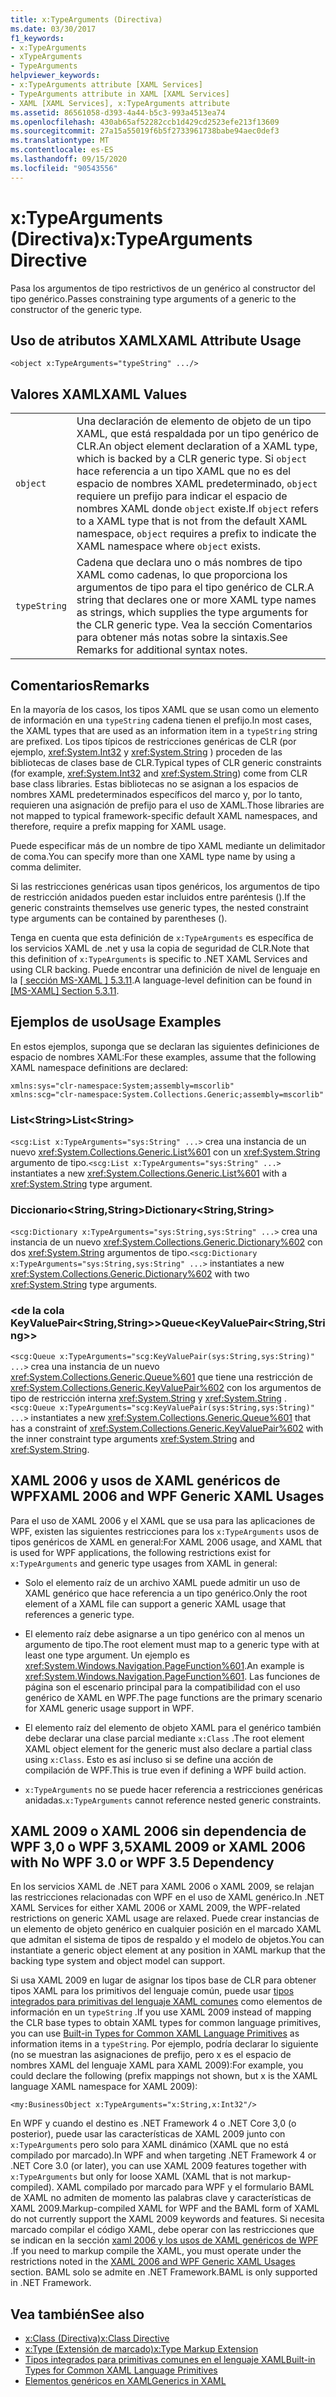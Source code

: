 ```yaml
---
title: x:TypeArguments (Directiva)
ms.date: 03/30/2017
f1_keywords:
- x:TypeArguments
- xTypeArguments
- TypeArguments
helpviewer_keywords:
- x:TypeArguments attribute [XAML Services]
- TypeArguments attribute in XAML [XAML Services]
- XAML [XAML Services], x:TypeArguments attribute
ms.assetid: 86561058-d393-4a44-b5c3-993a4513ea74
ms.openlocfilehash: 430ab65af52282ccb1d429cd2523efe213f13609
ms.sourcegitcommit: 27a15a55019f6b5f2733961738babe94aec0def3
ms.translationtype: MT
ms.contentlocale: es-ES
ms.lasthandoff: 09/15/2020
ms.locfileid: "90543556"
---
```

# <a name="xtypearguments-directive"></a><span data-ttu-id="f8faa-102">x:TypeArguments (Directiva)</span><span class="sxs-lookup"><span data-stu-id="f8faa-102">x:TypeArguments Directive</span></span>

<span data-ttu-id="f8faa-103">Pasa los argumentos de tipo restrictivos de un genérico al constructor del tipo genérico.</span><span class="sxs-lookup"><span data-stu-id="f8faa-103">Passes constraining type arguments of a generic to the constructor of the generic type.</span></span>

## <a name="xaml-attribute-usage"></a><span data-ttu-id="f8faa-104">Uso de atributos XAML</span><span class="sxs-lookup"><span data-stu-id="f8faa-104">XAML Attribute Usage</span></span>

```xaml
<object x:TypeArguments="typeString" .../>
```

## <a name="xaml-values"></a><span data-ttu-id="f8faa-105">Valores XAML</span><span class="sxs-lookup"><span data-stu-id="f8faa-105">XAML Values</span></span>

|||
|-|-|
|`object`|<span data-ttu-id="f8faa-106">Una declaración de elemento de objeto de un tipo XAML, que está respaldada por un tipo genérico de CLR.</span><span class="sxs-lookup"><span data-stu-id="f8faa-106">An object element declaration of a XAML type, which is backed by a CLR generic type.</span></span> <span data-ttu-id="f8faa-107">Si `object` hace referencia a un tipo XAML que no es del espacio de nombres XAML predeterminado, `object` requiere un prefijo para indicar el espacio de nombres XAML donde `object` existe.</span><span class="sxs-lookup"><span data-stu-id="f8faa-107">If `object` refers to a XAML type that is not from the default XAML namespace, `object` requires a prefix to indicate the XAML namespace where `object` exists.</span></span>|
|`typeString`|<span data-ttu-id="f8faa-108">Cadena que declara uno o más nombres de tipo XAML como cadenas, lo que proporciona los argumentos de tipo para el tipo genérico de CLR.</span><span class="sxs-lookup"><span data-stu-id="f8faa-108">A string that declares one or more XAML type names as strings, which supplies the type arguments for the CLR generic type.</span></span> <span data-ttu-id="f8faa-109">Vea la sección Comentarios para obtener más notas sobre la sintaxis.</span><span class="sxs-lookup"><span data-stu-id="f8faa-109">See Remarks for additional syntax notes.</span></span>|

## <a name="remarks"></a><span data-ttu-id="f8faa-110">Comentarios</span><span class="sxs-lookup"><span data-stu-id="f8faa-110">Remarks</span></span>

<span data-ttu-id="f8faa-111">En la mayoría de los casos, los tipos XAML que se usan como un elemento de información en una `typeString` cadena tienen el prefijo.</span><span class="sxs-lookup"><span data-stu-id="f8faa-111">In most cases, the XAML types that are used as an information item in a `typeString` string are prefixed.</span></span> <span data-ttu-id="f8faa-112">Los tipos típicos de restricciones genéricas de CLR (por ejemplo, <xref:System.Int32> y <xref:System.String> ) proceden de las bibliotecas de clases base de CLR.</span><span class="sxs-lookup"><span data-stu-id="f8faa-112">Typical types of CLR generic constraints (for example, <xref:System.Int32> and <xref:System.String>) come from CLR base class libraries.</span></span> <span data-ttu-id="f8faa-113">Estas bibliotecas no se asignan a los espacios de nombres XAML predeterminados específicos del marco y, por lo tanto, requieren una asignación de prefijo para el uso de XAML.</span><span class="sxs-lookup"><span data-stu-id="f8faa-113">Those libraries are not mapped to typical framework-specific default XAML namespaces, and therefore, require a prefix mapping for XAML usage.</span></span>

<span data-ttu-id="f8faa-114">Puede especificar más de un nombre de tipo XAML mediante un delimitador de coma.</span><span class="sxs-lookup"><span data-stu-id="f8faa-114">You can specify more than one XAML type name by using a comma delimiter.</span></span>

<span data-ttu-id="f8faa-115">Si las restricciones genéricas usan tipos genéricos, los argumentos de tipo de restricción anidados pueden estar incluidos entre paréntesis ().</span><span class="sxs-lookup"><span data-stu-id="f8faa-115">If the generic constraints themselves use generic types, the nested constraint type arguments can be contained by parentheses ().</span></span>

<span data-ttu-id="f8faa-116">Tenga en cuenta que esta definición de `x:TypeArguments` es específica de los servicios XAML de .net y usa la copia de seguridad de CLR.</span><span class="sxs-lookup"><span data-stu-id="f8faa-116">Note that this definition of `x:TypeArguments` is specific to .NET XAML Services and using CLR backing.</span></span> <span data-ttu-id="f8faa-117">Puede encontrar una definición de nivel de lenguaje en la [ \[ sección MS-XAML \] 5.3.11](/previous-versions/msp-n-p/ff650760(v=pandp.10)).</span><span class="sxs-lookup"><span data-stu-id="f8faa-117">A language-level definition can be found in [\[MS-XAML\] Section 5.3.11](/previous-versions/msp-n-p/ff650760(v=pandp.10)).</span></span>

## <a name="usage-examples"></a><span data-ttu-id="f8faa-118">Ejemplos de uso</span><span class="sxs-lookup"><span data-stu-id="f8faa-118">Usage Examples</span></span>

<span data-ttu-id="f8faa-119">En estos ejemplos, suponga que se declaran las siguientes definiciones de espacio de nombres XAML:</span><span class="sxs-lookup"><span data-stu-id="f8faa-119">For these examples, assume that the following XAML namespace definitions are declared:</span></span>

```xaml
xmlns:sys="clr-namespace:System;assembly=mscorlib"
xmlns:scg="clr-namespace:System.Collections.Generic;assembly=mscorlib"
```

### <a name="liststring"></a><span data-ttu-id="f8faa-120">List\<String></span><span class="sxs-lookup"><span data-stu-id="f8faa-120">List\<String></span></span>

<span data-ttu-id="f8faa-121">`<scg:List x:TypeArguments="sys:String" ...>` crea una instancia de un nuevo <xref:System.Collections.Generic.List%601> con un <xref:System.String> argumento de tipo.</span><span class="sxs-lookup"><span data-stu-id="f8faa-121">`<scg:List x:TypeArguments="sys:String" ...>` instantiates a new <xref:System.Collections.Generic.List%601> with a <xref:System.String> type argument.</span></span>

### <a name="dictionarystringstring"></a><span data-ttu-id="f8faa-122">Diccionario\<String,String></span><span class="sxs-lookup"><span data-stu-id="f8faa-122">Dictionary\<String,String></span></span>

<span data-ttu-id="f8faa-123">`<scg:Dictionary x:TypeArguments="sys:String,sys:String" ...>` crea una instancia de un nuevo <xref:System.Collections.Generic.Dictionary%602> con dos <xref:System.String> argumentos de tipo.</span><span class="sxs-lookup"><span data-stu-id="f8faa-123">`<scg:Dictionary x:TypeArguments="sys:String,sys:String" ...>` instantiates a new <xref:System.Collections.Generic.Dictionary%602> with two <xref:System.String> type arguments.</span></span>

### <a name="queuekeyvaluepairstringstring"></a><span data-ttu-id="f8faa-124"><de la cola KeyValuePair\<String,String>></span><span class="sxs-lookup"><span data-stu-id="f8faa-124">Queue<KeyValuePair\<String,String>></span></span>

<span data-ttu-id="f8faa-125">`<scg:Queue x:TypeArguments="scg:KeyValuePair(sys:String,sys:String)" ...>` crea una instancia de un nuevo <xref:System.Collections.Generic.Queue%601> que tiene una restricción de <xref:System.Collections.Generic.KeyValuePair%602> con los argumentos de tipo de restricción interna <xref:System.String> y <xref:System.String> .</span><span class="sxs-lookup"><span data-stu-id="f8faa-125">`<scg:Queue x:TypeArguments="scg:KeyValuePair(sys:String,sys:String)" ...>` instantiates a new <xref:System.Collections.Generic.Queue%601> that has a constraint of <xref:System.Collections.Generic.KeyValuePair%602> with the inner constraint type arguments <xref:System.String> and <xref:System.String>.</span></span>

## <a name="xaml-2006-and-wpf-generic-xaml-usages"></a><span data-ttu-id="f8faa-126">XAML 2006 y usos de XAML genéricos de WPF</span><span class="sxs-lookup"><span data-stu-id="f8faa-126">XAML 2006 and WPF Generic XAML Usages</span></span>

<span data-ttu-id="f8faa-127">Para el uso de XAML 2006 y el XAML que se usa para las aplicaciones de WPF, existen las siguientes restricciones para los `x:TypeArguments` usos de tipos genéricos de XAML en general:</span><span class="sxs-lookup"><span data-stu-id="f8faa-127">For XAML 2006 usage, and XAML that is used for WPF applications, the following restrictions exist for `x:TypeArguments` and generic type usages from XAML in general:</span></span>

- <span data-ttu-id="f8faa-128">Solo el elemento raíz de un archivo XAML puede admitir un uso de XAML genérico que hace referencia a un tipo genérico.</span><span class="sxs-lookup"><span data-stu-id="f8faa-128">Only the root element of a XAML file can support a generic XAML usage that references a generic type.</span></span>

- <span data-ttu-id="f8faa-129">El elemento raíz debe asignarse a un tipo genérico con al menos un argumento de tipo.</span><span class="sxs-lookup"><span data-stu-id="f8faa-129">The root element must map to a generic type with at least one type argument.</span></span> <span data-ttu-id="f8faa-130">Un ejemplo es <xref:System.Windows.Navigation.PageFunction%601>.</span><span class="sxs-lookup"><span data-stu-id="f8faa-130">An example is <xref:System.Windows.Navigation.PageFunction%601>.</span></span> <span data-ttu-id="f8faa-131">Las funciones de página son el escenario principal para la compatibilidad con el uso genérico de XAML en WPF.</span><span class="sxs-lookup"><span data-stu-id="f8faa-131">The page functions are the primary scenario for XAML generic usage support in WPF.</span></span>

- <span data-ttu-id="f8faa-132">El elemento raíz del elemento de objeto XAML para el genérico también debe declarar una clase parcial mediante `x:Class` .</span><span class="sxs-lookup"><span data-stu-id="f8faa-132">The root element XAML object element for the generic must also declare a partial class using `x:Class`.</span></span> <span data-ttu-id="f8faa-133">Esto es así incluso si se define una acción de compilación de WPF.</span><span class="sxs-lookup"><span data-stu-id="f8faa-133">This is true even if defining a WPF build action.</span></span>

- <span data-ttu-id="f8faa-134">`x:TypeArguments` no se puede hacer referencia a restricciones genéricas anidadas.</span><span class="sxs-lookup"><span data-stu-id="f8faa-134">`x:TypeArguments` cannot reference nested generic constraints.</span></span>

## <a name="xaml-2009-or-xaml-2006-with-no-wpf-30-or-wpf-35-dependency"></a><span data-ttu-id="f8faa-135">XAML 2009 o XAML 2006 sin dependencia de WPF 3,0 o WPF 3,5</span><span class="sxs-lookup"><span data-stu-id="f8faa-135">XAML 2009 or XAML 2006 with No WPF 3.0 or WPF 3.5 Dependency</span></span>

<span data-ttu-id="f8faa-136">En los servicios XAML de .NET para XAML 2006 o XAML 2009, se relajan las restricciones relacionadas con WPF en el uso de XAML genérico.</span><span class="sxs-lookup"><span data-stu-id="f8faa-136">In .NET XAML Services for either XAML 2006 or XAML 2009, the WPF-related restrictions on generic XAML usage are relaxed.</span></span> <span data-ttu-id="f8faa-137">Puede crear instancias de un elemento de objeto genérico en cualquier posición en el marcado XAML que admitan el sistema de tipos de respaldo y el modelo de objetos.</span><span class="sxs-lookup"><span data-stu-id="f8faa-137">You can instantiate a generic object element at any position in XAML markup that the backing type system and object model can support.</span></span>

<span data-ttu-id="f8faa-138">Si usa XAML 2009 en lugar de asignar los tipos base de CLR para obtener tipos XAML para los primitivos del lenguaje común, puede usar [tipos integrados para primitivas del lenguaje XAML comunes](types-for-primitives.md) como elementos de información en un `typeString` .</span><span class="sxs-lookup"><span data-stu-id="f8faa-138">If you use XAML 2009 instead of mapping the CLR base types to obtain XAML types for common language primitives, you can use [Built-in Types for Common XAML Language Primitives](types-for-primitives.md) as information items in a `typeString`.</span></span> <span data-ttu-id="f8faa-139">Por ejemplo, podría declarar lo siguiente (no se muestran las asignaciones de prefijo, pero x es el espacio de nombres XAML del lenguaje XAML para XAML 2009):</span><span class="sxs-lookup"><span data-stu-id="f8faa-139">For example, you could declare the following (prefix mappings not shown, but x is the XAML language XAML namespace for XAML 2009):</span></span>

```xaml
<my:BusinessObject x:TypeArguments="x:String,x:Int32"/>
```

<span data-ttu-id="f8faa-140">En WPF y cuando el destino es .NET Framework 4 o .NET Core 3,0 (o posterior), puede usar las características de XAML 2009 junto con `x:TypeArguments` pero solo para XAML dinámico (XAML que no está compilado por marcado).</span><span class="sxs-lookup"><span data-stu-id="f8faa-140">In WPF and when targeting .NET Framework 4 or .NET Core 3.0 (or later), you can use XAML 2009 features together with `x:TypeArguments` but only for loose XAML (XAML that is not markup-compiled).</span></span> <span data-ttu-id="f8faa-141">XAML compilado por marcado para WPF y el formulario BAML de XAML no admiten de momento las palabras clave y características de XAML 2009.</span><span class="sxs-lookup"><span data-stu-id="f8faa-141">Markup-compiled XAML for WPF and the BAML form of XAML do not currently support the XAML 2009 keywords and features.</span></span> <span data-ttu-id="f8faa-142">Si necesita marcado compilar el código XAML, debe operar con las restricciones que se indican en la sección [xaml 2006 y los usos de XAML genéricos de WPF](#xaml-2006-and-wpf-generic-xaml-usages) .</span><span class="sxs-lookup"><span data-stu-id="f8faa-142">If you need to markup compile the XAML, you must operate under the restrictions noted in the [XAML 2006 and WPF Generic XAML Usages](#xaml-2006-and-wpf-generic-xaml-usages) section.</span></span> <span data-ttu-id="f8faa-143">BAML solo se admite en .NET Framework.</span><span class="sxs-lookup"><span data-stu-id="f8faa-143">BAML is only supported in .NET Framework.</span></span>

## <a name="see-also"></a><span data-ttu-id="f8faa-144">Vea también</span><span class="sxs-lookup"><span data-stu-id="f8faa-144">See also</span></span>

- [<span data-ttu-id="f8faa-145">x:Class (Directiva)</span><span class="sxs-lookup"><span data-stu-id="f8faa-145">x:Class Directive</span></span>](xclass-directive.md)
- [<span data-ttu-id="f8faa-146">x:Type (Extensión de marcado)</span><span class="sxs-lookup"><span data-stu-id="f8faa-146">x:Type Markup Extension</span></span>](xtype-markup-extension.md)
- [<span data-ttu-id="f8faa-147">Tipos integrados para primitivas comunes en el lenguaje XAML</span><span class="sxs-lookup"><span data-stu-id="f8faa-147">Built-in Types for Common XAML Language Primitives</span></span>](types-for-primitives.md)
- [<span data-ttu-id="f8faa-148">Elementos genéricos en XAML</span><span class="sxs-lookup"><span data-stu-id="f8faa-148">Generics in XAML</span></span>](generics.md)
